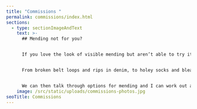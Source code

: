 ```yaml
---
title: "Commissions "
permalink: commissions/index.html
sections:
  - type: sectionImageAndText
    text: >-
      ## Mending not for you?


      If you love the look of visible mending but aren’t able to try it for yourself, I also offer a visible mending service.


      From broken belt loops and rips in denim, to holey socks and bleach stains, **[email me](mailto:skye@slowstitch.club)** with photos and a description of your clothing and the damage that needs mending.


      We can then talk through options for mending and I can work out a quote and time frame for you.
    image: /src/static/uploads/commissions-photos.jpg
seoTitle: Commissions
---
```

